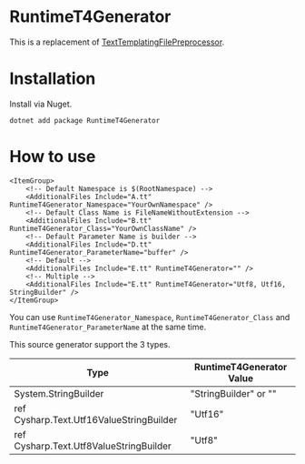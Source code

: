 # RuntimeT4Generator

This is a replacement of [TextTemplatingFilePreprocessor](https://docs.microsoft.com/en-us/visualstudio/modeling/run-time-text-generation-with-t4-text-templates?view=vs-2022).

# Installation

Install via Nuget.

```
dotnet add package RuntimeT4Generator
```

# How to use

```xml:Example.csproj
<ItemGroup>
    <!-- Default Namespace is $(RootNamespace) -->
    <AdditionalFiles Include="A.tt" RuntimeT4Generator_Namespace="YourOwnNamespace" />
    <!-- Default Class Name is FileNameWithoutExtension -->
    <AdditionalFiles Include="B.tt" RuntimeT4Generator_Class="YourOwnClassName" />
    <!-- Default Parameter Name is builder -->
    <AdditionalFiles Include="D.tt" RuntimeT4Generator_ParameterName="buffer" />
    <!-- Default -->
    <AdditionalFiles Include="E.tt" RuntimeT4Generator="" />
    <!-- Multiple -->
    <AdditionalFiles Include="E.tt" RuntimeT4Generator="Utf8, Utf16, StringBuilder" />
</ItemGroup>
```

You can use `RuntimeT4Generator_Namespace`, `RuntimeT4Generator_Class` and `RuntimeT4Generator_ParameterName` at the same time.

This source generator support the 3 types.

|Type|RuntimeT4Generator Value|
|-|-|
|System.StringBuilder|"StringBuilder" or ""|
|ref Cysharp.Text.Utf16ValueStringBuilder|"Utf16"|
|ref Cysharp.Text.Utf8ValueStringBuilder|"Utf8"|
